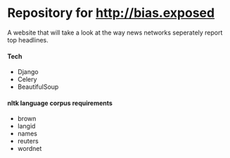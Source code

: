# Repository for http://bias.exposed #

A website that will take a look at the way news networks seperately report top headlines.

#### Tech ####
* Django
* Celery
* BeautifulSoup

#### nltk language corpus requirements ####
* brown
* langid
* names
* reuters
* wordnet
